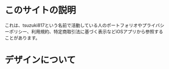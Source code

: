 # このサイトの説明

これは、tsuzuki817という名前で活動している人のポートフォリオやプライバシーポリシー、利用規約、特定商取引法に基づく表示などiOSアプリから参照することがあります。

# デザインについて
